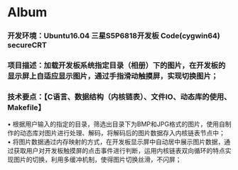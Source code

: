 # Album
### 开发环境：Ubuntu16.04        三星S5P6818开发板        Code(cygwin64)       secureCRT
### 项目描述：加载开发板系统指定目录（相册）下的图片，在开发板的显示屏上自适应显示图片，通过手指滑动触摸屏，实现切换图片；
### 技术要点：【C语言、数据结构（内核链表）、文件IO、动态库的使用、Makefile】
•	根据用户输入的指定的目录，筛选出目录下为BMP和JPG格式的图片，使用自制作的动态库对图片进行处理、解码，将解码后的图片数据存入内核链表节点中；  
•	将图片数据通过内存映射的方式，在开发板显示屏中自动居中展示图片数据，通过获取用户对开发板触摸屏的点击事件进行判断，运用内核链表双向循环的特点实现图片的切换，利用多缓冲机制，使得图片切换丝滑，不闪屏；
